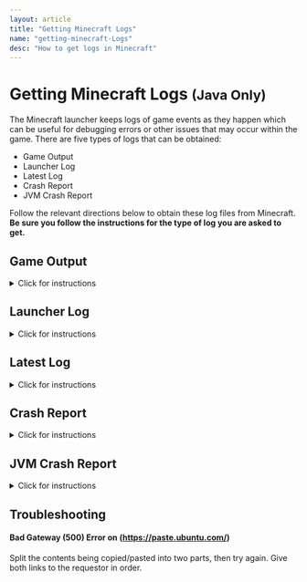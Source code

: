 ```yaml
---
layout: article
title: "Getting Minecraft Logs"
name: "getting-minecraft-Logs"
desc: "How to get logs in Minecraft"
---
```


# Getting Minecraft Logs <small>(Java Only)</small>

The Minecraft launcher keeps logs of game events as they happen which can be useful for debugging errors or other issues that may occur within the game. There are five types of logs that can be obtained:

* Game Output
* Launcher Log
* Latest Log
* Crash Report
* JVM Crash Report

Follow the relevant directions below to obtain these log files from Minecraft. **Be sure you follow the instructions for the type of log you are asked to get.**

## Game Output
<details>
    <summary>Click for instructions</summary>

{{"
#### Step 1

Open the Minecraft launcher if it's not already open and click on **Settings**.
![](/static/images/help/guides/getting-minecraft-logs/game-log-step1.png)

#### Step 2

Turn on the options **Keep the launcher open while the game is running** and **Open output log when the game starts** by clicking on the grey check boxes. The check boxes should now be green.
![](/static/images/help/guides/getting-minecraft-logs/game-log-step2.png)

#### Step 3

Click on the Java Edition tab on the left side of the Launcher and start the game now by clicking on **PLAY**.
![](/static/images/help/guides/getting-minecraft-logs/game-log-step3.png)

#### Step 4

The Game Output window should appear. For now let it run in the background.
![](/static/images/help/guides/getting-minecraft-logs/game-log-step4.png)

#### Step 5

As soon as your issue has occurred, go back to the Game Output window and select the entire log by pressing **Ctrl-A** (Windows / Linux) / **Cmd-A** (Mac). All of the text in the window should be highlighted blue. Afterwards press **Ctrl-C** (Windows / Linux) / **Cmd-C** (Mac) to copy the text into the clipboard.
![](/static/images/help/guides/getting-minecraft-logs/game-log-step5.png)

#### Step 6

Open Ubuntu Pastebin: (https://paste.ubuntu.com).

In the _'Content'_ box, paste the text you copied from the Game Output window by pressing **Ctrl-V** (Windows / Linux) / **Cmd-V** (Mac), or by right-clicking on the white text area (indicated by the large red box in the image below), and clicking Paste. Write your Discord username into the _'Poster'_ field (small red box in the image below).
![](/static/images/help/guides/getting-minecraft-logs/game-log-step6.png)

#### Step 7

Press the **Paste!** button at the bottom of the page and it will redirect you to the next page. Look for the URL (ex. https://paste.ubuntu.com/p/AbcDefg1h3) in the address bar.
![](/static/images/help/guides/getting-minecraft-logs/game-log-step7.png)

#### Step 8

Copy the URL as seen in the image below and give it to whoever requested it. Then wait for further instructions.
![](/static/images/help/guides/getting-minecraft-logs/game-log-step8.png)
" | markdownify }}
</details>

## Launcher Log
<details>
    <summary>Click for instructions</summary>

{{ "
#### Step 1

Start Minecraft and run it to the point where the crash/error occurs. Then close Minecraft and keep it closed.
![](/static/images/help/guides/getting-minecraft-logs/mojang-loading.png)

#### Step 2

[Open the .minecraft folder.](/help/finding-minecraft-data-folder/)
![](/static/images/help/guides/getting-minecraft-logs/minecraft-folder-launcher_log.png)

#### Step 3

Look for a file called *launcher_log* or *launcher_log.txt* and double-click it to open it in Notepad.
![](/static/images/help/guides/getting-minecraft-logs/launcher_log.png)

#### Step 4

Select the entire contents (**Ctrl-A** or **Cmd-A**) of the file and copy it (**Ctrl-C** or **Cmd-C**).
![](/static/images/help/guides/getting-minecraft-logs/launcher_log-selectall.png)

#### Step 5

Open (https://paste.ubuntu.com) in your web browser and paste (**Ctrl-V** or **Cmd-V**) the contents into the _'Contents'_ field. Put your Discord username into the _'Poster'_ field. Then click **Paste!**
![](/static/images/help/guides/getting-minecraft-logs/ubuntu-launcher_log.png)

#### Step 6

On the next page, copy the URL from the address bar and give it to whoever requested the log. Wait for further instructions.
![](/static/images/help/guides/getting-minecraft-logs/ubuntu-launcher_log-url.png)
" | markdownify }}
</details>

## Latest Log
<details>
    <summary>Click for instructions</summary>

{{ "
#### Step 1

Start Minecraft and run it to the point where the crash/error occurs. Then close Minecraft and keep it closed.
![](/static/images/help/guides/getting-minecraft-logs/minecraft-failure.png)

#### Step 2

Open the logs folder inside the [.minecraft folder](/help/finding-minecraft-data-folder/).
![](/static/images/help/guides/getting-minecraft-logs/minecraft-folder-logs.png)

#### Step 3

In the Logs folder, scroll down and open a file called *latest* or *latest.log*. Double click the file to open it in Notepad.
![](/static/images/help/guides/getting-minecraft-logs/logs-folder-latest-log.png)

#### Step 4

Select the entire contents (**Ctrl-A** or **Cmd-A**) of the file and copy it (**Ctrl-C** or **Cmd-C**).
![](/static/images/help/guides/getting-minecraft-logs/latest-log-selectall.png)

#### Step 5

Open (https://paste.ubuntu.com) and paste (**Ctrl-V** or **Cmd-V**) the contents into the **'Contents'** field. Put your Discord username into the **'Poster'** field.
![](/static/images/help/guides/getting-minecraft-logs/ubuntu-latest-log.png)

#### Step 6

Click **Paste!**. On the next page, copy the URL from the address bar and give it to whoever requested the log. Wait for further instructions.
![](/static/images/help/guides/getting-minecraft-logs/ubuntu-latest-log-url.png)
" | markdownify }}
</details>

## Crash Report
<details>
    <summary>Click for instructions</summary>

<br><br>

{{ "
 

A crash report is generated when some form of error is thrown within minecraft or java, and Minecraft is not able to recovery or exit safely. When Minecraft crashes, an error message like the one below is usually shown.
![](/static/images/help/guides/getting-minecraft-logs/minecraft-crash.png)

#### Step 1

Open the crash-reports folder inside the [.minecraft folder](/help/finding-minecraft-data-folder/).
![](/static/images/help/guides/getting-minecraft-logs/minecraft-folder-crash-reports.png)

#### Step 2

Find the latest crash report using the year, month, and day using the indicators in the image below.
![](/static/images/help/guides/getting-minecraft-logs/crash-reports-folder.png)

#### Step 3

Select the entire contents (**Ctrl-A** or **Cmd-A**) of the file and copy it (**Ctrl-C** or **Cmd-C**).
![](/static/images/help/guides/getting-minecraft-logs/crash-report-selectall.png)

#### Step 4

Open (https://paste.ubuntu.com) and paste (**Ctrl-V** or **Cmd-V**) the contents into the **'Contents'** field. Put your Discord username into the **'Poster'** field.
![](/static/images/help/guides/getting-minecraft-logs/ubuntu-crash-report.png)

#### Step 5

Click **Paste!**. On the next page, copy the URL from the address bar and give it to whoever requested the log. Wait for further instructions.
![](/static/images/help/guides/getting-minecraft-logs/ubuntu-crash-report-url.png)
" | markdownify }}
</details>

## JVM Crash Report
<details>
    <summary>Click for instructions</summary>

{{ "
#### Step 1

[Open the .minecraft folder.](/help/finding-minecraft-data-folder/)
![](/static/images/help/guides/getting-minecraft-logs/minecraft-folder-hs_err.png)

#### Step 2

Look for a file beginning with *hs_err_pid*. There could be multiple such files, so we need to idenitfy which one to get:
* If there is only one such file, continue with Step 3 using that file.
* If whoever requested this report told you what the file name is, use that one, and continue with Step 3 using that file.
* Otherwise, open *launcher_log* or *launcher_log.txt*. Go to the end of the file, and scroll up through the file until you see the following section in the image below. The file name is outlined by the red box. Locate the file with that name and continue with Step 3.
![](/static/images/help/guides/getting-minecraft-logs/launcher_log-hs_err.png)

#### Step 3

Double-click to open the file identified in Step 2 in Notepad. Select the entire contents (**Ctrl-A** or **Cmd-A**) of the file and copy it (**Ctrl-C** or **Cmd-C**).
![](/static/images/help/guides/getting-minecraft-logs/hs_err-selectall.png) 

#### Step 4

Open (https://paste.ubuntu.com) and paste (**Ctrl-V** or **Cmd-V**) the contents into the **'Contents'** field. Put your Discord username into the **'Poster'** field.
![](/static/images/help/guides/getting-minecraft-logs/ubuntu-hs_err.png)

#### Step 5

Click **Paste!**. On the next page, copy the URL from the address bar and give it to whoever requested the log. Wait for further instructions.
![](/static/images/help/guides/getting-minecraft-logs/ubuntu-hs_err-url.png)
" | markdownify }}
</details>

## Troubleshooting

#### Bad Gateway (500) Error on (https://paste.ubuntu.com/)

Split the contents being copied/pasted into two parts, then try again. Give both links to the requestor in order.